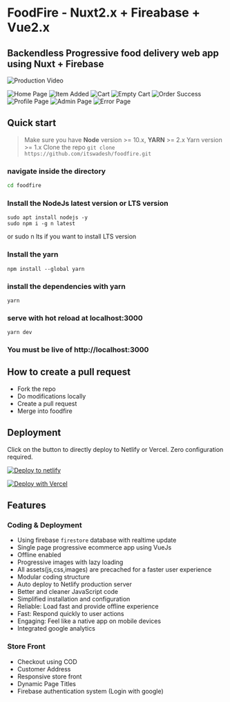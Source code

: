 # FoodFire - Nuxt2.x + Fireabase + Vue2.x

## Backendless Progressive food delivery web app using Nuxt + Firebase

<img src="https://i.imgur.com/v2B8eeD.gif" title="Production Video"/>

![Home Page](https://github.com/itswadesh/foodfire/blob/master/static/screenshots/index.jpg?raw=true)
![Item Added](https://github.com/itswadesh/foodfire/blob/master/static/screenshots/item-added.jpg?raw=true)
![Cart](https://github.com/itswadesh/foodfire/blob/master/static/screenshots/cart.jpg?raw=true)
![Empty Cart](https://github.com/itswadesh/foodfire/blob/master/static/screenshots/empty.jpg?raw=true)
![Order Success](https://github.com/itswadesh/foodfire/blob/master/static/screenshots/success.jpg?raw=true)
![Profile Page](https://github.com/itswadesh/foodfire/blob/master/static/screenshots/profile.jpg?raw=true)
![Admin Page](https://github.com/itswadesh/foodfire/blob/master/static/screenshots/admin.jpg?raw=true)
![Error Page](https://github.com/itswadesh/foodfire/blob/master/static/screenshots/error.jpg?raw=true)

## Quick start

> Make sure you have **Node** version >= 10.x, **YARN** >= 2.x
> Yarn version >= 1.x
> Clone the repo
> `git clone https://github.com/itswadesh/foodfire.git`


### navigate inside the directory

```bash
cd foodfire
```

### Install the NodeJs latest version or LTS version
    
    sudo apt install nodejs -y
    sudo npm i -g n latest
    
or sudo n lts if you want to install LTS version

  ### Install the yarn

    npm install --global yarn


### install the dependencies with yarn

`yarn`


### serve with hot reload at localhost:3000

`yarn dev`

### You must be live of http://localhost:3000

## How to create a pull request

- Fork the repo
- Do modifications locally
- Create a pull request
- Merge into foodfire

## Deployment

Click on the button to directly deploy to Netlify or Vercel. Zero configuration required.

<a href="https://app.netlify.com/start/deploy?repository=https://github.com/itswadesh/foodfire" aria-label="Click to deploy into netlify">
<img src="https://www.netlify.com/img/deploy/button.svg" alt="Deploy to netlify">
</a>

[![Deploy with Vercel](https://vercel.com/button)](https://vercel.com/new/clone?repository-url=https%3A%2F%2Fgithub.com%2Fitswadesh%2Ffoodfire&demo-title=Foodfire)

## Features

### Coding & Deployment

- Using firebase `firestore` database with realtime update
- Single page progressive ecommerce app using VueJs
- Offline enabled
- Progressive images with lazy loading
- All assets(js,css,images) are precached for a faster user experience
- Modular coding structure
- Auto deploy to Netlify production server
- Better and cleaner JavaScript code
- Simplified installation and configuration
- Reliable: Load fast and provide offline experience
- Fast: Respond quickly to user actions
- Engaging: Feel like a native app on mobile devices
- Integrated google analytics

### Store Front

- Checkout using COD
- Customer Address
- Responsive store front
- Dynamic Page Titles
- Firebase authentication system (Login with google)
